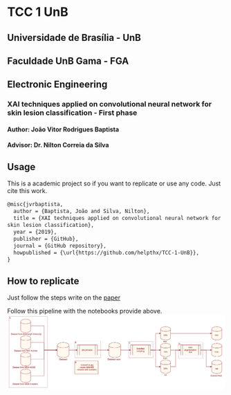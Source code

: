 # TCC 1 UnB
## Universidade de Brasília - UnB
## Faculdade UnB Gama - FGA
## Electronic Engineering

### XAI techniques applied on convolutional neural network for skin lesion classification - First phase
#### Author: João Vitor Rodrigues Baptista
#### Advisor: Dr. Nilton Correia da Silva

## Usage 
This is a academic project so if you want to replicate or use any code. Just cite this work.

```
@misc{jvrbaptista,
  author = {Baptista, João and Silva, Nilton},
  title = {XAI techniques applied on convolutional neural network for skin lesion classification},
  year = {2019},
  publisher = {GitHub},
  journal = {GitHub repository},
  howpublished = {\url{https://github.com/helpthx/TCC-1-UnB}},
}
```
## How to replicate 

Just follow the steps write on the [paper](https://github.com/helpthx/TCC-1-UnB/tree/master/text)

Follow this pipeline with the notebooks provide above.
![pipeline](./exp-7/pre-proccess-dataset_3.png)


